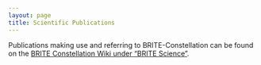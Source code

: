 ```yaml
---
layout: page
title: Scientific Publications
---
```


Publications making use and referring to BRITE-Constellation can be found
on the [BRITE Constellation Wiki under “BRITE Science”](http://brite-wiki.astro.uni.wroc.pl/bwiki/doku.php?id=start).
